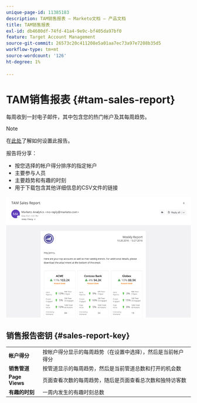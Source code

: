 ```yaml
---
unique-page-id: 11385183
description: TAM销售报表 — Marketo文档 — 产品文档
title: TAM销售报表
exl-id: db4680df-74fd-41a4-9e9c-bf405da97bf0
feature: Target Account Management
source-git-commit: 26573c20c411208e5a01aa7ec73a97e7208b35d5
workflow-type: tm+mt
source-wordcount: '126'
ht-degree: 1%

---
```


# TAM销售报表 {#tam-sales-report}

每周收到一封电子邮件，其中包含您的热门帐户及其每周趋势。

>[!NOTE]
>
>在[此处](/help/marketo/product-docs/target-account-management/measure/tam-report-setup.md)了解如何设置此报告。

报告将分享：

* 按您选择的帐户得分排序的指定帐户
* 主要参与人员
* 主要趋势和有趣的时刻
* 用于下载包含其他详细信息的CSV文件的链接

![](assets/tam-sales-report-1.png)

## 销售报告密钥 {#sales-report-key}

<table>
 <tbody>
  <tr>
   <td><strong><span class="uicontrol">帐户得分</span></strong></td>
   <td>
    <div>
      按帐户得分显示的每周趋势（在设置中选择），然后是当前帐户得分
    </div></td>
  </tr>
  <tr>
   <td><strong><span class="uicontrol">销售管道</span></strong></td>
   <td>
    <div>
      按管道显示的每周趋势，然后是当前管道总数和打开的机会数
    </div></td>
  </tr>
  <tr>
   <td><strong><span class="uicontrol">Page Views</span></strong></td>
   <td>
    <div>
      页面查看次数的每周趋势，随后是页面查看总次数和独特访客数
    </div></td>
  </tr>
  <tr>
   <td><strong><span class="uicontrol">有趣的时刻</span></strong></td>
   <td>
    <div>
      一周内发生的有趣时刻总数
    </div></td>
  </tr>
 </tbody>
</table>
